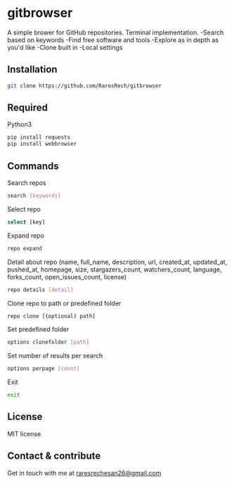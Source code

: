 # gitbrowser

A simple brower for GitHub repositories. Terminal implementation.
-Search based on keywords
-Find free software and tools
-Explore as in depth as you'd like 
-Clone built in
-Local settings

## Installation

```bash
git clone https://github.com/RaresRech/gitbrowser
```

## Required

Python3

```bash
pip install requests
pip install webbrowser
```

## Commands

Search repos
```bash
search [keywords]
```
Select repo
```bash
select [key]
```
Expand repo
```bash
repo expand
```
Detail about repo (name, full_name, description, url, created_at, updated_at, pushed_at, homepage, size, stargazers_count, watchers_count, language, forks_count, open_issues_count, license)
```bash
repo details [detail]
```
Clone repo to path or predefined folder
```bash
repo clone [(optional) path]
```
Set predefined folder
```bash
options clonefolder [path]
```
Set number of results per search
```bash
options perpage [count]
```
Exit
```bash
exit
```

## License
MIT license

## Contact & contribute
Get in touch with me at raresrechesan26@gmail.com